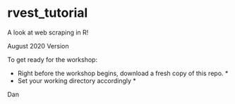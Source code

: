 # rvest_tutorial
A look at web scraping in R!

August 2020 Version

To get ready for the workshop:
* Right before the workshop begins, download a fresh copy of this repo. *
* Set your working directory accordingly *

Dan
